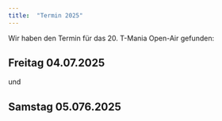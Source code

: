 ```yaml
---
title:  "Termin 2025"
---
```


Wir haben den Termin für das 20. T-Mania Open-Air gefunden:

## Freitag 04.07.2025

und 

## Samstag 05.076.2025
